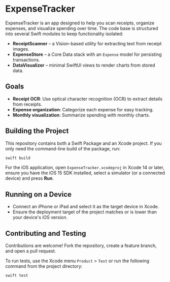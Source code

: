 # ExpenseTracker

ExpenseTracker is an app designed to help you scan receipts, organize expenses, and visualize spending over time. The code base is structured into several Swift modules to keep functionality isolated:

- **ReceiptScanner** – a Vision-based utility for extracting text from receipt images.
- **ExpenseStore** – a Core Data stack with an `Expense` model for persisting transactions.
- **DataVisualizer** – minimal SwiftUI views to render charts from stored data.

## Goals

- **Receipt OCR**: Use optical character recognition (OCR) to extract details from receipts.
- **Expense organization**: Categorize each expense for easy tracking.
- **Monthly visualization**: Summarize spending with monthly charts.

## Building the Project

This repository contains both a Swift Package and an Xcode project. If you only
need the command-line build of the package, run:

```bash
swift build
```

For the iOS application, open `ExpenseTracker.xcodeproj` in Xcode 14 or later,
ensure you have the iOS 15 SDK installed, select a simulator (or a connected
device) and press **Run**.

## Running on a Device

- Connect an iPhone or iPad and select it as the target device in Xcode.
- Ensure the deployment target of the project matches or is lower than your device's iOS version.

## Contributing and Testing

Contributions are welcome! Fork the repository, create a feature branch, and open a pull request.

To run tests, use the Xcode menu `Product` > `Test` or run the following command from the project directory:
```bash
swift test
```

